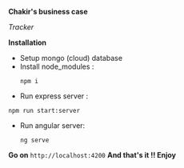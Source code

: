 **Chakir's business case**

*Tracker*


**Installation**

* Setup mongo (cloud) database
* Install node_modules :
  ```
  npm i
  ```
* Run express server :

```
npm run start:server
```

* Run angular server:
  ```
  ng serve
  ```

 **Go on** `http://localhost:4200` **And that's it !! Enjoy**
